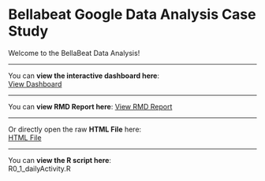 # Bellabeat Google Data Analysis Case Study

Welcome to the BellaBeat Data Analysis!


---

You can **view the interactive dashboard here**:  
[View Dashboard](https://public.tableau.com/app/profile/zahra.shamlou/viz/BellaBeat_17514072335020/Dashboard1)

---

You can **view RMD Report here**:
[View RMD Report](https://zahrashamlou.github.io/Bellabeat-Data-Exploration/)

---

Or directly open the raw **HTML File** here:  
[HTML File](https://github.com/zahrashamlou/Bellabeat-Data-Exploration/blob/main/index.html)

---

You can **view the R script here**:  
R0_1_dailyActivity.R
